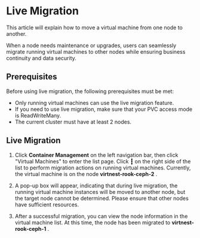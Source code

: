 # Live Migration

This article will explain how to move a virtual machine from one node to another.

When a node needs maintenance or upgrades, users can seamlessly migrate running virtual machines to other nodes while ensuring business continuity and data security.

## Prerequisites

Before using live migration, the following prerequisites must be met:

- Only running virtual machines can use the live migration feature.
- If you need to use live migration, make sure that your PVC access mode is ReadWriteMany.
- The current cluster must have at least 2 nodes.

## Live Migration

1. Click __Container Management__ on the left navigation bar, then click "Virtual Machines" to enter the list page. Click __┇__ on the right side of the list to perform migration actions on running virtual machines. Currently, the virtual machine is on the node __virtnest-rook-ceph-2__ .

    <!-- Add image later -->

2. A pop-up box will appear, indicating that during live migration, the running virtual machine instances will be moved to another node, but the target node cannot be determined. Please ensure that other nodes have sufficient resources.

    <!-- Add image later -->

3. After a successful migration, you can view the node information in the virtual machine list. At this time, the node has been migrated to __virtnest-rook-ceph-1__ .

    <!-- Add image later -->
